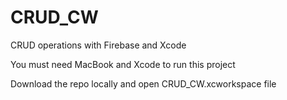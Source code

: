 # CRUD_CW
CRUD operations with Firebase and Xcode

You must need MacBook and Xcode to run this project

Download the repo locally and open CRUD_CW.xcworkspace file
